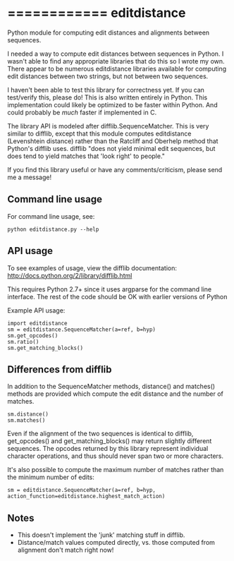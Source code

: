 ============
editdistance
============

Python module for computing edit distances and alignments between sequences.

I needed a way to compute edit distances between sequences in Python.  I wasn't able to find any appropriate libraries that do this so I wrote my own.  There appear to be numerous editdistance libraries available for computing edit distances between two strings, but not between two sequences.

I haven't been able to test this library for correctness yet.  If you can test/verify this, please do!  This is also written entirely in Python.  This implementation could likely be optimized to be faster within Python.  And could probably be *much* faster if implemented in C.

The library API is modeled after difflib.SequenceMatcher.  This is very similar to difflib, except that this module computes editdistance (Levenshtein distance) rather than the Ratcliff and Oberhelp method that Python's difflib uses.  difflib "does not yield minimal edit sequences, but does tend to yield matches that 'look right' to people."

If you find this library useful or have any comments/criticism, please send me a message!


Command line usage
------------------

For command line usage, see:

    python editdistance.py --help

API usage
---------

To see examples of usage, view the difflib documentation:
http://docs.python.org/2/library/difflib.html

This requires Python 2.7+ since it uses argparse for the command line interface.  The rest of the code should be OK with earlier versions of Python

Example API usage:

    import editdistance
    sm = editdistance.SequenceMatcher(a=ref, b=hyp)
    sm.get_opcodes()
    sm.ratio()
    sm.get_matching_blocks()


Differences from difflib
------------------------

In addition to the SequenceMatcher methods, distance() and matches() methods are provided which compute the edit distance and the number of matches.

    sm.distance()
    sm.matches()

Even if the alignment of the two sequences is identical to difflib, get_opcodes() and get_matching_blocks() may return slightly different sequences.  The opcodes returned by this library represent individual character operations, and thus should never span two or more characters.

It's also possible to compute the maximum number of matches rather than the minimum number of edits:

    sm = editdistance.SequenceMatcher(a=ref, b=hyp, action_function=editdistance.highest_match_action)

Notes
-----

 * This doesn't implement the 'junk' matching stuff in difflib.
 * Distance/match values computed directly, vs. those computed from alignment don't match right now!




